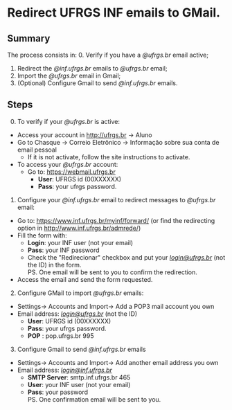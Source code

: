 # Redirect UFRGS INF emails to GMail.

## Summary  
  The process consists in:
  0. Verify if you have a *@ufrgs.br* email active;  
  1. Redirect the *@inf.ufrgs.br* emails to *@ufrgs.br* email;  
  2. Import the *@ufrgs.br* email in Gmail;  
  3. (Optional) Configure Gmail to send *@inf.ufrgs.br* emails.  

## Steps  
0. To verify if your *@ufrgs.br* is active:   
  * Access your account in http://ufrgs.br -> Aluno  
  * Go to Chasque -> Correio Eletrônico -> Informação sobre sua conta de email pessoal  
    - If it is not activate, follow the site instructions to activate.  
  * To access your *@ufrgs.br* account:  
    - Go to: https://webmail.ufrgs.br  
      - **User**: UFRGS id (00XXXXXX)  
      - **Pass**: your ufrgs password.  
  
1. Configure your *@inf.ufrgs.br* email to redirect messages to *@ufrgs.br* email:  
  * Go to: https://www.inf.ufrgs.br/myinf/forward/ (or find the redirecting option in http://www.inf.ufrgs.br/admrede/)  
  * Fill the form with:  
    - **Login**: your INF user (not your email)  
    - **Pass**: your INF password  
    - Check the "Redirecionar" checkbox and put your *login@ufrgs.br* (not the ID) in the form.  
  PS. One email will be sent to you to confirm the redirection.  
  * Access the email and send the form requested.  
  
2. Configure GMail to import *@ufrgs.br* emails:  
  * Settings-> Accounts and Import-> Add a POP3 mail account you own  
  * Email address: *login@ufrgs.br* (not the ID)  
    - **User**: UFRGS id (00XXXXXX)  
    - **Pass**: your ufrgs password.  
    - **POP** : pop.ufrgs.br 995  
    
3. Configure Gmail to send *@inf.ufrgs.br* emails  
  * Settings-> Accounts and Import-> Add another email address you own  
  * Email address: *login@inf.ufrgs.br*    
    - **SMTP Server**: smtp.inf.ufrgs.br 465  
    - **User**: your INF user (not your email)  
    - **Pass**: your password  
  PS. One confirmation email will be sent to you.  
  
